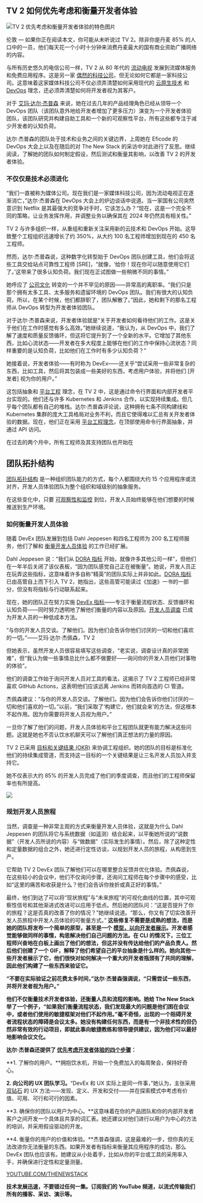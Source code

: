 ## TV 2 如何优先考虑和衡量开发者体验

![TV 2 优先考虑和衡量开发者体验的特色图片](https://cdn.thenewstack.io/media/2024/03/f0577183-emma-dahl-jeppesen-1024x576.jpeg)

伦敦 — 如果你正在阅读本文，你可能从未听说过 TV 2。除非你是丹麦 85% 的人口中的一员，他们每天花一个小时十分钟来消费丹麦最大的国有商业资助广播网络的内容。

与所有历史悠久的电信公司一样，TV 2 从 80 年代的 [流动电视](https://en.wikipedia.org/wiki/Flow_(television)) 发展到流媒体服务和免费应用程序。这是另一家 [偶然的科技公司](https://thenewstack.io/finally-platform-engineering-for-enterprise-cloud-migration/)，但无论如何它都是一家科技公司。这意味着这家媒体科技公司不仅必须弄清楚如何采用现代的 [云原生技术](https://thenewstack.io/cloud-native/) 和 [DevOps](https://thenewstack.io/devops/) 理念，还必须弄清楚如何将开发者视为其客户。

对于 [艾玛·达尔·杰普森](https://www.linkedin.com/in/emmadj/) 来说，她在过去几年的产品经理角色已经从领导一个 DevOps 团队（该团队意外地给开发者增加了更多压力）演变为一个开发者体验团队，该团队研究并构建自助工具和一个新的可观察性平台，所有这些都专注于减少开发者的认知负荷。

达尔·杰普森的团队处于技术和业务之间的关键边界，上周她在 Eficode 的 DevOps 大会上以及在随后的对 The New Stack 的采访中对此进行了反思。继续阅读，了解她的团队如何制定假设，然后测试和衡量其影响，以改善 TV 2 的开发者体验。

### 不仅仅是技术必须进化

“我们一直被称为媒体公司。现在我们是一家媒体科技公司，因为流动电视正在逐渐消亡，”达尔·杰普森在 DevOps 大会上的炉边谈话中说道。当一家国有公司突然意识到 Netflix 是其最强大的竞争对手时，它该怎么办？“现在，这是一个完全不同的策略，让业务发挥作用，并调整业务以确保其在 2024 年仍然具有相关性。”

TV 2 与许多组织一样，从重组和重新关注采用新的云技术和 DevOps 开始。这导致整个工程组织迅速增长了约 350%，从大约 100 名工程师增加到现在的 450 名工程师。

然而，达尔·杰普森说，这种数字化转型始于 DevOps 团队创建工具，他们会将这些工具交给站点可靠性工程师 [SRE]，“就像，‘给你！现在你可以随意使用它们了。’这带来了很多认知负荷。我们现在正试图做一些稍微不同的事情。”

她呼应了 [公司文化](https://thenewstack.io/tech-culture/) 转变的一个并不罕见的原因——异常高的离职率。“我们只是那个拥有太多工具、太多服务和遗留环境的 DevOps 团队。我们有很大的认知负荷。所以，在某个时候，他们都辞职了，团队解散了。”因此，她和剩下的那名工程师从 DevOps 转型为开发者体验团队。

对于达尔·杰普森来说，开发者体验就是“关于开发者如何看待他们的工作。这是关于他们在工作时感觉有多么高效。”她继续说道，“我认为，从 DevOps 中，我们了解了速度和质量反馈循环，但这将它提升到了一个全新的水平。它增加了其他东西，比如心流状态——开发者在多大程度上能够在他们的工作中保持心流状态？同样重要的是认知负荷，比如他们在工作时有多少认知负荷？”

她接着说，开发者体验——有时称为 DevEx——还关乎“尝试采用一些非常复杂的东西，比如工具，然后将其包装成一些美好的东西，考虑用户体验，并将他们 [开发者] 视为你的用户。”

这包括抽象和 [平台工程](https://thenewstack.io/platform-engineering/) 理念，在 TV 2 中，这是通过命令行界面和内部开发者平台实现的。他们还与许多 Kubernetes 和 Jenkins 合作，以实现持续集成。但几乎每个团队都有自己的堆栈。达尔·杰普森评论说，这种拥有七条不同构建线和 Kubernetes 集群的庞大工具格局对业务不利，而且它使得难以汇总有关开发者体验的数据。现在，他们正在采用 [平台工程理念](https://thenewstack.io/platform-engineering-demands-a-product-mindset/)，在顶部使用命令行界面抽象，并通过 API 访问。

在过去的两个月中，所有工程师及其支持团队也开始在
## 团队拓扑结构

[团队拓扑结构](https://thenewstack.io/how-team-topologies-supports-platform-engineering/) 是一种组织团队能力的方式，每个人都围绕大约 15 个应用程序或流对齐，开发人员体验团队为整个组织和域级别的抽象服务。

在这些变化中，只要 [可观察性和监控](https://thenewstack.io/monitoring-vs-observability-whats-the-difference/) 到位，开发人员始终能够在他们想要的时候推送到生产环境。

### 如何衡量开发人员体验

随着 DevEx 团队发展到包括 Dahl Jeppesen 和四名工程师为 200 名工程师服务，他们了解和 [衡量开发人员体验](https://thenewstack.io/how-google-unlocks-and-measures-developer-productivity/) 的工作已经扩展。

Dahl Jeppesen 说：“我们从 [DORA 指标](https://thenewstack.io/google-says-you-might-be-doing-dora-metrics-wrong/) 开始，就像许多其他公司一样”，但他们在一年半后关闭了该仪表板，“因为团队感觉自己正在被衡量”。她说，开发人员正在玩弄这些指标，这意味着许多自称“精英”的团队实际上并非如此。[DORA 指标](https://thenewstack.io/despite-the-hype-engineers-not-impressed-with-dora-metrics/) 已由高管自上而下引入 TV 2，她指出，这些高管可能读过《加速》一书的一部分，但没有将指标与行动联系起来。

现在，她的团队正在努力实施 [DevEx 指标](https://thenewstack.io/can-devex-metrics-drive-developer-productivity/)——专注于衡量流程状态、反馈循环和认知负荷——同时努力透明地了解他们衡量的内容以及原因。[开发人员调查](https://thenewstack.io/developer-productivity-in-2024-new-metrics-more-genai/) 已成为开发人员的一种低成本方法。

“与你的开发人员交谈。了解他们。因为他们会告诉你他们讨厌的一切和他们喜欢的一切。”——艾玛·达尔·杰佩森，TV 2

但她表示，虽然开发人员很容易填写这些调查，“老实说，调查设计真的非常困难”，但“我认为做一些事情总比什么都不做要好——询问你的开发人员他们对事物的体验”。

他们的调查工作始于询问开发人员对工具的看法，这揭示了 TV 2 工程师已经非常喜欢 GitHub Actions，这表明他们应该远离 Jenkins 而转向首选的 CI 管道。

杰佩森建议：“与你的开发人员交谈。了解他们。因为他们会告诉你他们讨厌的一切和他们喜欢的一切。”以前，“我们采取了‘构建它，他们就会来’的方法，但这根本不起作用。因为你需要将开发人员视为用户。”

一旦你了解了他们的问题，开发人员体验和平台工程团队就更有能力解决这些问题。这就是她也不否认饮水机聊天可以了解他们真正想法的力量的原因。

TV 2 已采用 [目标和关键结果 (OKR)](https://thenewstack.io/a-guide-to-okrs-and-overcoming-the-pain-of-them/) 来协调工程组织。她的团队的目标是标准化他们的持续集成管道，而支持这一目标的一个关键结果是让三名开发人员加入并支持它。

她不仅表示大约 85% 的开发人员完成了他们的季度调查，而且他们的工程师保留率也有所提高。

![](https://cdn.thenewstack.io/media/2024/03/a674402b-developer-bottleneck-explained.gif)

### 规划开发人员旅程

当然，调查是一种非常主观的方式来衡量开发人员体验，这就是为什么 Dahl Jeppesen 的团队将它与系统数据（如遥测）结合起来，以平衡她所说的“说数据”（开发人员所说的内容）与“做数据”（实际发生的事情）。然后，除了这种定性和定量数据的组合之外，她还进行定性访谈，以规划开发人员的旅程，从构思到生产。

它帮助 TV 2 DevEx 团队了解他们可以在哪里整合反馈并优化体验。杰佩森说，在这些较小的会议中，他们不仅询问步骤，还询问工程师在每个步骤中的感受，比如“这里的痛苦和收获是什么？他们会告诉你挫折或真正好的事情。”

最终，他们到达了可以将“现状旅程”与“未来旅程”的可视化曲线的位置，其中可观察性信号和其他渐进式改进可以应用于低点。然后她的团队问：“这是否提升了你的旅程？这是否真的改善了你的情况？”她继续说道。“那么，你又有了切实改善开发人员旅程中开发人员体验的可衡量方式。”
**这些修复不需要是成熟的想法，而是她的团队将发布一个简单的原型，甚至是一个 [模型，以向开发者展示](https://thenewstack.io/mvp-or-tvp-why-your-internal-developer-platform-needs-both/)。开发者感觉能够做同样的事情，构思解决他们自己问题的方法。在 CLI 的情况下，三位工程师兴奋地在白板上画出了他们的想法，但这并没有传达给他们的产品负责人。然后他们创建了一个 GIF，解释了他们希望自己的平台抽象是什么样的。她向其他一些开发者展示了它，他们很快对如何解决一个重大的开发者瓶颈有了共同的理解，因此他们构建了一些东西来验证它。**

**“不要在实际验证之前花费太多时间，”达尔·杰普森强调说，“只需尝试一些东西，并将开发者视为用户。”**

**他们不仅衡量技术开发者体验，还衡量人员和流程的影响。她给 The New Stack 举了一个例子，“如果我们衡量流程状态，我们发现最大的问题是他们困在会议中，或者他们使用的敏捷框架对他们不起作用。”毫不奇怪，出现的一个阻碍开发者流程状态的障碍是会议太多。她没有构建任何东西，而是有一个非技术性的但仍然非常有效的行动项目，即就此事向敏捷教练和领导提供建议，因为他们可以最好地影响会议文化。**

**达尔·杰普森还提供了 [优先考虑开发者体验的四个步骤](https://www.linkedin.com/pulse/prioritizing-devex-core-successful-platform-emma-dahl-jeppesen-rv6ve/)：**

**1. 了解你的用户。**拥抱饮水机，开始一个免费加入的每周聚会，保持好奇心。

**2. 向公司的 UX 团队学习。**“DevEx 和 UX 实际上是同一件事，”她认为，主张采用 [双钻石](https://thefountaininstitute.com/blog/what-is-the-double-diamond-design-process) 的 UX 方法——发现、定义、开发和交付——并在探索模式中考虑有价值、可用、可行和可行的因素。

**3. 确保你的团队以用户为中心。**这意味着在你的产品团队和你的内部开发者客户之间开发一个具体且共享的词汇表。她还建议对他们进行以用户为中心的方法的培训，并采用假设驱动的开发。

**4. 衡量你的用户的价值和体验。**杰普森强调，这是最难的一步，但你真的无法改进你无法衡量的东西。如果开发者有指标来衡量其应用程序的成功，那么 DevEx 团队也应该有。她建议从小处着手，比如从你的平台或工具的采用率入手，并确保进行定性和定量测量。

[YOUTUBE.COM/THENEWSTACK](https://youtube.com/thenewstack?sub_confirmation=1)

**技术发展迅速，不要错过任何一集。订阅我们的 YouTube 频道，以流式传输我们所有的播客、采访、演示等。**